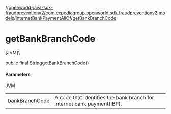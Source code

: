 //[openworld-java-sdk-fraudpreventionv2](../../../index.md)/[com.expediagroup.openworld.sdk.fraudpreventionv2.models](../index.md)/[InternetBankPaymentAllOf](index.md)/[getBankBranchCode](get-bank-branch-code.md)

# getBankBranchCode

[JVM]\

public final [String](https://docs.oracle.com/javase/8/docs/api/java/lang/String.html)[getBankBranchCode](get-bank-branch-code.md)()

#### Parameters

JVM

| | |
|---|---|
| bankBranchCode | A code that identifies the bank branch for internet bank payment(IBP). |
